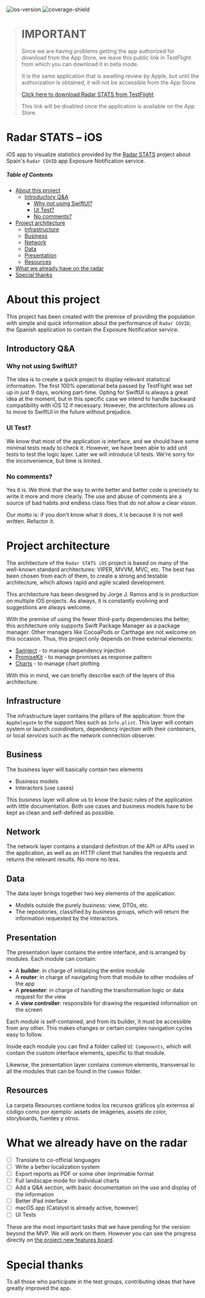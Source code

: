 ![ios-version](https://img.shields.io/badge/iOS-13.0%20and%20up-blue)
![coverage-shield](https://img.shields.io/badge/coverage-15%2C8%25-yellow)

> # IMPORTANT
>
> Since we are having problems getting the app authorized for download from the App Store, we leave this public link in TestFlight from which you can download it in beta mode.
>
> It is the same application that is awaiting review by Apple, but until the authorization is obtained, it will not be accessible from the App Store.
>
> [Click here to download Radar STATS from TestFlight](https://testflight.apple.com/join/QelyuSYZ)
>
> This link will be disabled once the application is available on the App Store.

# Radar STATS – iOS
iOS app to visualize statistics provided by the [Radar STATS](https://github.com/Radar-STATS/Radar-STATS) project about Spain's `Radar COVID` app Exposure Notification service.

##### Table of Contents
- [About this project](#about-this-project)
  * [Introductory Q&A](#introductory-q-a)
    + [Why not using SwiftUI?](#why-not-using-swiftui-)
    + [UI Test?](#ui-test-)
    + [No comments?](#no-comments-)
- [Project architecture](#project-architecture)
  * [Infrastructure](#infrastructure)
  * [Business](#business)
  * [Network](#network)
  * [Data](#data)
  * [Presentation](#presentation)
  * [Resources](#resources)
- [What we already have on the radar](#what-we-already-have-on-the-radar)
- [Special thanks](#special-thanks)

# About this project
This project has been created with the premise of providing the population with simple and quick information about the performance of `Radar COVID`, the Spanish application to contain the Exposure Notification service.

## Introductory Q&A
### Why not using SwiftUI?
The idea is to create a quick project to display relevant statistical information. The first 100% operational beta passed by TestFlight was set up in just 9 days, working part-time. Opting for SwiftUI is always a great idea at the moment, but in this specific case we intend to handle backward compatibility with iOS 12 if necessary.
However, the architecture allows us to move to SwiftUI in the future without prejudice.

### UI Test?
We know that most of the application is interface, and we should have some minimal tests ready to check it. However, we have been able to add unit tests to test the logic layer.
Later we will introduce UI tests. We're sorry for the inconvenience, but time is limited.

### No comments?
Yes it is. We think that the way to write better and better code is precisely to write it more and more clearly. The use and abuse of comments are a source of bad habits and endless class files that do not allow a clear vision.

Our motto is: if you don't know what it does, it is because it is not well written. Refactor it.

# Project architecture
The architecture of the `Radar STATS iOS` project is based on many of the well-known standard architectures: VIPER, MVVM, MVC, etc. The best has been chosen from each of them, to create a strong and testable architecture, which allows rapid and agile scaled development.

This architecture has been designed by Jorge J. Ramos and is in production on multiple iOS projects.
As always, it is constantly evolving and suggestions are always welcome.

With the premise of using the fewer third-party dependencies the better, this architecture only supports Swift Package Manager as a package manager. Other managers like CocoaPods or Carthage are not welcome on this occasion.
Thus, this project only depends on three external elements:
- [Swinject](https://github.com/Swinject/Swinject) - to manage dependency injection
- [PromiseKit](https://github.com/mxcl/PromiseKit) - to manage promises as response pattern
- [Charts](https://github.com/danielgindi/Charts) - to manage chart plotting

With this in mind, we can briefly describe each of the layers of this architecture.

## Infrastructure
The infrastructure layer contains the pillars of the application: from the `AppDelegate` to the support files such as `Info.plist`. This layer will contain system or launch *coordinators*, dependency injection with their *containers*, or local *services* such as the network connection observer.

## Business
The business layer will basically contain two elements
- Business models
- Interactors (use cases)

This business layer will allow us to know the basic rules of the application with little documentation. Both use cases and business models have to be kept as clean and self-defined as possible.

## Network
The network layer contains a standard definition of the API or APIs used in the application, as well as an HTTP client that handles the requests and returns the relevant results.
No more no less.

## Data
The data layer brings together two key elements of the application:
- Models outside the purely business: view, DTOs, etc.
- The repositories, classified by business groups, which will return the information requested by the interactors.

## Presentation
The presentation layer contains the entire interface, and is arranged by modules. Each module can contain:
- A **builder**: in charge of initializing the entire module
- A **router**: in charge of navigating from that module to other modules of the app
- A **presenter**: in charge of handling the transformation logic or data request for the view
- A **view controller**: responsible for drawing the requested information on the screen

Each module is self-contained, and from its builder, it must be accessible from any other. This makes changes or certain complex navigation cycles easy to follow.

Inside each module you can find a folder called `UI Components`, which will contain the custom interface elements, specific to that module.

Likewise, the presentation layer contains common elements, transversal to all the modules that can be found in the `Common` folder.

## Resources
La carpeta Resources contiene todos los recursos gráficos y/o externos al código como por ejemplo: assets de imágenes, assets de color, storyboards, fuentes y otros.

# What we already have on the radar
- [ ] Translate to co-official languages
- [ ] Write a better localization system
- [ ] Export reports as PDF or some oher imprimable format
- [ ] Full landscape mode for individual charts
- [ ] Add a Q&A section, with basic documentation on the use and display of the information
- [ ] Better iPad interface
- [ ] macOS app (Catalyst is already active, however)
- [ ] UI Tests

These are the most important tasks that we have pending for the version beyond the MVP. We will work on them. However you can see the progress directly on [the project new features board](https://github.com/Radar-STATS/Radar-STATS-iOS/projects/1).

# Special thanks
To all those who participate in the test groups, contributing ideas that have greatly improved the app.
